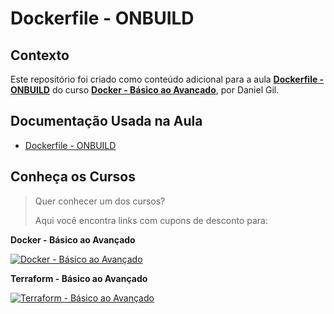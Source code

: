 # Dockerfile - ONBUILD

## Contexto

Este repositório foi criado como conteúdo adicional para a aula [**Dockerfile - ONBUILD**](https://www.udemy.com/course/docker-do-basico-ao-avancado/learn/lecture/34071448#overview) do curso [**Docker - Básico ao Avançado**](https://www.udemy.com/course/docker-do-basico-ao-avancado/?couponCode=DOCKER_JAN24), por Daniel Gil.

## Documentação Usada na Aula

- [Dockerfile - ONBUILD](https://docs.docker.com/engine/reference/builder/#onbuild)

## Conheça os Cursos

> Quer conhecer um dos cursos?
>
> Aqui você encontra links com cupons de desconto para:

**Docker - Básico ao Avançado**

[![Docker - Básico ao Avançado](https://danielgilcursos.blob.core.windows.net/images/docker-basico-ao-avancado.png)](https://www.udemy.com/course/docker-do-basico-ao-avancado/?couponCode=DOCKER_JAN24)

**Terraform - Básico ao Avançado**

[![Terraform - Básico ao Avançado](https://danielgilcursos.blob.core.windows.net/images/terraform-basico-ao-avancado.png)](https://www.udemy.com/course/terraform-do-basico-ao-avancado/?couponCode=TERRAFORM_JAN24)
